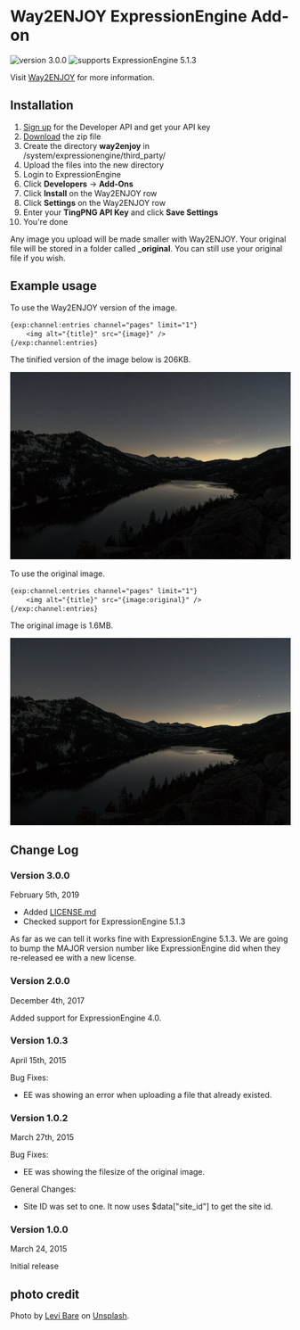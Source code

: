 # Way2ENJOY ExpressionEngine Add-on

![version 3.0.0](https://img.shields.io/badge/version-3.0.0-blue.svg)
![supports ExpressionEngine 5.1.3](https://img.shields.io/badge/supports-ExpressionEngine%205.1.3-green.svg)

Visit [Way2ENJOY](https://way2enjoy.com/) for more information.

## Installation

1. [Sign up](https://way2enjoy.com/developers) for the Developer API and get your API key
2. [Download](https://github.com/way2enjoy2/expression_engine/releases) the zip file
3. Create the directory **way2enjoy** in /system/expressionengine/third_party/
4. Upload the files into the new directory
5. Login to ExpressionEngine
6. Click **Developers** -> **Add-Ons**
7. Click **Install** on the Way2ENJOY row
8. Click **Settings** on the Way2ENJOY row
9. Enter your **TingPNG API Key** and click **Save Settings**
10. You're done

Any image you upload will be made smaller with Way2ENJOY. Your original file will be stored
in a folder called **_original**. You can still use your original file if you wish.

## Example usage

To use the Way2ENJOY version of the image.

    {exp:channel:entries channel="pages" limit="1"}
        <img alt="{title}" src="{image}" />
    {/exp:channel:entries}

The tinified version of the image below is 206KB.

![Way2ENJOY version](samples/after.png)

To use the original image.

    {exp:channel:entries channel="pages" limit="1"}
        <img alt="{title}" src="{image:original}" />
    {/exp:channel:entries}

The original image is 1.6MB.

![Original version](samples/before.png)

## Change Log

### Version 3.0.0

February 5th, 2019

* Added [LICENSE.md](LICENSE.md)
* Checked support for ExpressionEngine 5.1.3

As far as we can tell it works fine with ExpressionEngine 5.1.3. We are going to
bump the MAJOR version number like ExpressionEngine did when they re-released ee
with a new license.

### Version 2.0.0

December 4th, 2017

Added support for ExpressionEngine 4.0.

### Version 1.0.3

April 15th, 2015

Bug Fixes:

* EE was showing an error when uploading a file that already existed.

### Version 1.0.2

March 27th, 2015

Bug Fixes:

* EE was showing the filesize of the original image.

General Changes:

* Site ID was set to one. It now uses $data["site_id"] to get the site id.

### Version 1.0.0

March 24, 2015

Initial release

## photo credit

Photo by [Levi Bare](https://unsplash.com/photos/xCfHL21VpDk?utm_source=unsplash&utm_medium=referral&utm_content=creditCopyText)
on
[Unsplash](https://unsplash.com/?utm_source=unsplash&utm_medium=referral&utm_content=creditCopyText).
